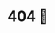 ---
title: "404 🥺"
description: OPPS! A rabbit went after the url / and typed something already eaten. 
template: splash
editUrl: false
hero:
  tagline: OPPS! After the url / some route missing or typo happened
  image:
    file: /public/logo/logo.svg
  actions:
    - text: Start Solving
      link: guides/
      icon: right-arrow
      variant: primary
    - text: Get Browser Extension
      link: https://nocaptchaai.com/extension
      icon: external
      variant: secondary
---